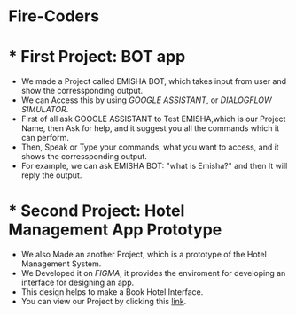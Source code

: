 # Fire-Coders 

# * First Project:  BOT app

- We made a Project called EMISHA BOT, which takes input from user and show the corressponding output.
- We can Access this by using *GOOGLE ASSISTANT*, or *DIALOGFLOW SIMULATOR*.
- First of all ask GOOGLE ASSISTANT to Test EMISHA,which is our Project Name, then Ask for help, and it suggest you all the commands which it can perform.
- Then, Speak or Type your commands, what you want to access, and it shows the corressponding output.
- For example, we can ask EMISHA BOT:  "what is Emisha?" and then It will reply the output.

# * Second Project: Hotel Management App Prototype

- We also Made an another Project, which is a prototype of the Hotel Management System.
- We Developed it on *FIGMA*, it provides the enviroment for developing an interface for designing an app.
- This design helps to make a Book Hotel Interface.
- You can view our Project by clicking this [link](https://www.figma.com/file/L7sfVaCKVfBbS6ILY7r6R8wN/hotel-management).
